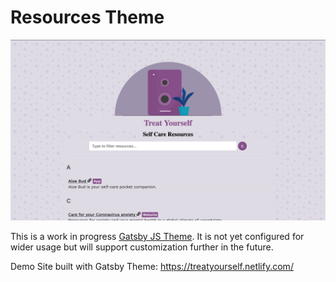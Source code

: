 # Resources Theme
<img src="https://raw.githubusercontent.com/M0nica/resources-theme/master/site/src/images/treat-yourself-longer-preview.png" alt="image preview of site built theme">

This is a work in progress [Gatsby JS Theme](https://www.gatsbyjs.org/docs/themes/what-are-gatsby-themes/). It is not yet configured for wider usage but will support customization further in the future.

Demo Site built with Gatsby Theme: https://treatyourself.netlify.com/
